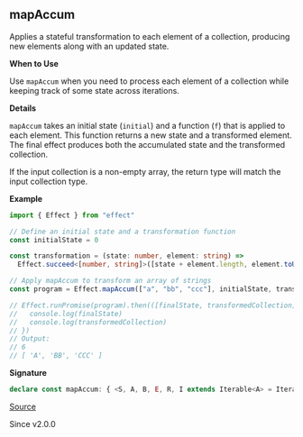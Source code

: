 ## mapAccum

Applies a stateful transformation to each element of a collection, producing
new elements along with an updated state.

**When to Use**

Use `mapAccum` when you need to process each element of a collection while
keeping track of some state across iterations.

**Details**

`mapAccum` takes an initial state (`initial`) and a function (`f`) that is
applied to each element. This function returns a new state and a transformed
element. The final effect produces both the accumulated state and the
transformed collection.

If the input collection is a non-empty array, the return type will match the
input collection type.

**Example**

```ts
import { Effect } from "effect"

// Define an initial state and a transformation function
const initialState = 0

const transformation = (state: number, element: string) =>
  Effect.succeed<[number, string]>([state + element.length, element.toUpperCase()])

// Apply mapAccum to transform an array of strings
const program = Effect.mapAccum(["a", "bb", "ccc"], initialState, transformation)

// Effect.runPromise(program).then(([finalState, transformedCollection]) => {
//   console.log(finalState)
//   console.log(transformedCollection)
// })
// Output:
// 6
// [ 'A', 'BB', 'CCC' ]
```

**Signature**

```ts
declare const mapAccum: { <S, A, B, E, R, I extends Iterable<A> = Iterable<A>>(initial: S, f: (state: S, a: RA.ReadonlyArray.Infer<I>, i: number) => Effect<readonly [S, B], E, R>): (elements: I) => Effect<[S, RA.ReadonlyArray.With<I, B>], E, R>; <A, S, B, E, R, I extends Iterable<A> = Iterable<A>>(elements: I, initial: S, f: (state: S, a: RA.ReadonlyArray.Infer<I>, i: number) => Effect<readonly [S, B], E, R>): Effect<[S, RA.ReadonlyArray.With<I, B>], E, R>; }
```

[Source](https://github.com/Effect-TS/effect/tree/main/packages/effect/src/Effect.ts#L5122)

Since v2.0.0